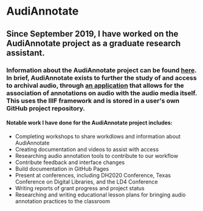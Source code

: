 
# AudiAnnotate 

## Since September 2019, I have worked on the AudiAnnotate project as a graduate research assistant.
### Information about the AudiAnnotate project can be found [here](https://hipstas.org/audiannotate/). In brief, AudiAnnotate exists to further the study of and access to archival audio, through [an application](http://audiannotate.brumfieldlabs.com/) that allows for the association of annotations on audio with the audio media itself. This uses the IIIF framework and is stored in a user's own GitHub project repository. 

#### Notable work I have done for the AudiAnnotate project includes: 

- Completing workshops to share workdlows and information about AudiAnnotate
- Creating documentation and videos to assist with access
- Researching audio annotation tools to contribute to our workflow
- Contribute feedback and interface changes
- Build documentation in GitHub Pages
- Present at conferences, including DH2020 Conference, Texas Conference on Digital Libraries, and the LD4 Conference
- Writing reports of grant progress and project status
- Researching and writing educational lesson plans for bringing audio annotation practices to the classroom
